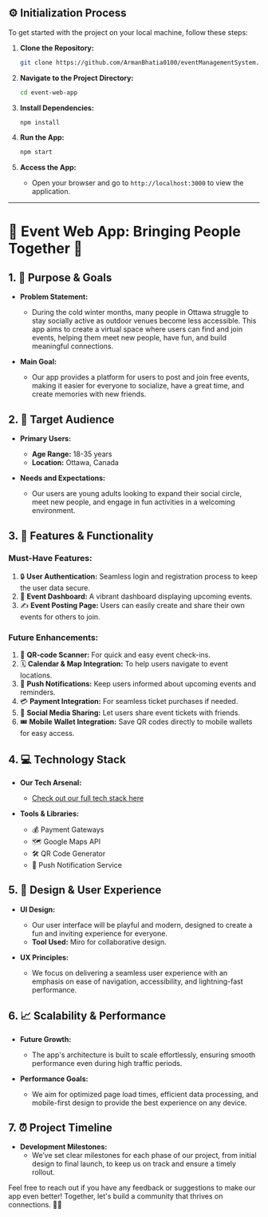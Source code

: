 ## ⚙️ Initialization Process

To get started with the project on your local machine, follow these steps:

1. **Clone the Repository:**
   ```bash
   git clone https://github.com/ArmanBhatia0100/eventManagementSystem.git
   ```

2. **Navigate to the Project Directory:**
   ```bash
   cd event-web-app
   ```

3. **Install Dependencies:**
   ```bash
   npm install
   ```

4. **Run the App:**
   ```bash
   npm start
   ```

5. **Access the App:**
   - Open your browser and go to `http://localhost:3000` to view the application.

---

# 🌟 Event Web App: Bringing People Together 🌟

## 1. 🎯 Purpose & Goals

- **Problem Statement:**
  - During the cold winter months, many people in Ottawa struggle to stay socially active as outdoor venues become less accessible. This app aims to create a virtual space where users can find and join events, helping them meet new people, have fun, and build meaningful connections.

- **Main Goal:**
  - Our app provides a platform for users to post and join free events, making it easier for everyone to socialize, have a great time, and create memories with new friends.

## 2. 👥 Target Audience

- **Primary Users:**
  - **Age Range:** 18-35 years
  - **Location:** Ottawa, Canada

- **Needs and Expectations:**
  - Our users are young adults looking to expand their social circle, meet new people, and engage in fun activities in a welcoming environment.

## 3. 🚀 Features & Functionality

### Must-Have Features:
1. 🔒 **User Authentication:** Seamless login and registration process to keep the user data secure.
2. 📅 **Event Dashboard:** A vibrant dashboard displaying upcoming events.
3. ✍️ **Event Posting Page:** Users can easily create and share their own events for others to join.

### Future Enhancements:
1. 📲 **QR-code Scanner:** For quick and easy event check-ins.
2. 🗓️ **Calendar & Map Integration:** To help users navigate to event locations.
3. 🔔 **Push Notifications:** Keep users informed about upcoming events and reminders.
4. 💳 **Payment Integration:** For seamless ticket purchases if needed.
5. 📢 **Social Media Sharing:** Let users share event tickets with friends.
6. 🎟️ **Mobile Wallet Integration:** Save QR codes directly to mobile wallets for easy access.

## 4. 💻 Technology Stack

- **Our Tech Arsenal:**
  - [Check out our full tech stack here](https://www.notion.so/Tech-stack-4ce93f0801f741df8d2aae255aa62776?pvs=21)

- **Tools & Libraries:**
  - 💰 Payment Gateways
  - 🗺️ Google Maps API
  - 🛠️ QR Code Generator
  - 📲 Push Notification Service

## 5. 🎨 Design & User Experience

- **UI Design:**
  - Our user interface will be playful and modern, designed to create a fun and inviting experience for everyone.
  - **Tool Used:** Miro for collaborative design.

- **UX Principles:**
  - We focus on delivering a seamless user experience with an emphasis on ease of navigation, accessibility, and lightning-fast performance.

## 6. 📈 Scalability & Performance

- **Future Growth:**
  - The app's architecture is built to scale effortlessly, ensuring smooth performance even during high traffic periods.

- **Performance Goals:**
  - We aim for optimized page load times, efficient data processing, and mobile-first design to provide the best experience on any device.

## 7. ⏰ Project Timeline

- **Development Milestones:**
  - We’ve set clear milestones for each phase of our project, from initial design to final launch, to keep us on track and ensure a timely rollout.



Feel free to reach out if you have any feedback or suggestions to make our app even better! Together, let's build a community that thrives on connections. 💬✨
